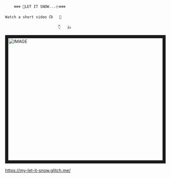         ❄❄❄ 🎄LET IT SNOW...⛄❄❄❄

    Watch a short video 📺   🎅

                            👇   👍  
<a href="https://www.linkedin.com/feed/update/urn:li:activity:6852414611526864896/" target="_blank"><img src="https://user-images.githubusercontent.com/91973134/147613061-20050f81-c290-4fad-8d67-2358c3e55f71.jpg" alt="IMAGE" width="700" height="400" border="10" /></a>


https://my-let-it-snow.glitch.me/
